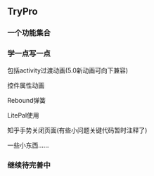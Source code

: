 ## TryPro
### 一个功能集合 

### 学一点写一点 

包括activity过渡动画(5.0新动画可向下兼容)

控件属性动画

Rebound弹簧

LitePal使用

知乎手势关闭页面(有些小问题关键代码暂时注释了)

一些小东西......

### 继续待完善中
